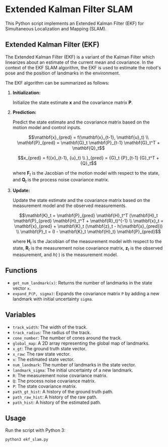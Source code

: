 # Extended Kalman Filter SLAM

This Python script implements an Extended Kalman Filter (EKF) for Simultaneous Localization and Mapping (SLAM).

## Extended Kalman Filter (EKF)

The Extended Kalman Filter (EKF) is a variant of the Kalman Filter which linearizes about an estimate of the current mean and covariance. In the context of the EKF SLAM algorithm, the EKF is used to estimate the robot's pose and the position of landmarks in the environment.

The EKF algorithm can be summarized as follows:

1. **Initialization:**

    Initialize the state estimate $\mathbf{x}$ and the covariance matrix $\mathbf{P}$.

2. **Prediction:**

    Predict the state estimate and the covariance matrix based on the motion model and control inputs.

    ```math
    \mathbf{x}_{pred} = f(\mathbf{x}_{t-1}, \mathbf{u}_t) \\
    \mathbf{P}_{pred} = \mathbf{G}_t \mathbf{P}_{t-1} \mathbf{G}_t^T + \mathbf{Q}_t
    ```

    ```math
    x_{pred} = f({x}_{t-1}, {u}_t) \\
    }_{pred} = {G}_t {P}_{t-1} {G}_t^T + {Q}_t
    ```
    where $\mathbf{F}_t$ is the Jacobian of the motion model with respect to the state, and $\mathbf{Q}_t$ is the process noise covariance matrix.

3. **Update:**

    Update the state estimate and the covariance matrix based on the measurement model and the observed measurements.

    ```math
    \mathbf{K}_t = \mathbf{P}_{pred} \mathbf{H}_t^T (\mathbf{H}_t \mathbf{P}_{pred} \mathbf{H}_t^T + \mathbf{R}_t)^{-1} \\
    \mathbf{x}_t = \mathbf{x}_{pred} + \mathbf{K}_t (\mathbf{z}_t - h(\mathbf{x}_{pred})) \\
    \mathbf{P}_t = (I - \mathbf{K}_t \mathbf{H}_t) \mathbf{P}_{pred}
    ```

    where $\mathbf{H}_t$ is the Jacobian of the measurement model with respect to the state, $\mathbf{R}_t$ is the measurement noise covariance matrix, $\mathbf{z}_t$ is the observed measurement, and $h(\cdot)$ is the measurement model.

## Functions

- `get_num_landmark(x)`: Returns the number of landmarks in the state vector `x`.
- `expand_P(P, sigma)`: Expands the covariance matrix `P` by adding a new landmark with initial uncertainty `sigma`.

## Variables

- `track_width`: The width of the track.
- `track_radius`: The radius of the track.
- `cone_number`: The number of cones around the track.
- `global_map`: A 2D array representing the global map of landmarks.
- `x_gt`: The ground truth state vector.
- `x_raw`: The raw state vector.
- `x`: The estimated state vector.
- `num_landmark`: The number of landmarks in the state vector.
- `landmark_sigma`: The initial uncertainty of a new landmark.
- `R`: The measurement noise covariance matrix.
- `Q`: The process noise covariance matrix.
- `P`: The state covariance matrix.
- `path_gt_hist`: A history of the ground truth path.
- `path_raw_hist`: A history of the raw path.
- `path_hist`: A history of the estimated path.

## Usage

Run the script with Python 3:

```bash
python3 ekf_slam.py
